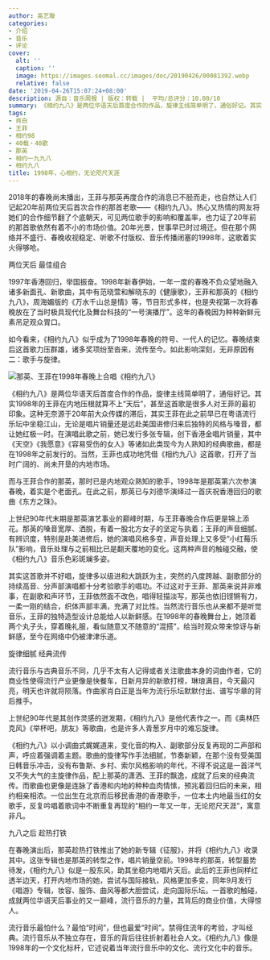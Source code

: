 ```yaml
---
author: 高艺璇
categories:
- 介绍
- 音乐
- 评论
cover:
  alt: ''
  caption: ''
  image: https://images.soomal.cc/images/doc/20190426/00081392.webp
  relative: false
date: '2019-04-26T15:07:24+08:00'
description: 源自：音乐周报 | 版权：转载 |  平均/总评分：10.00/10
summary: 《相约九八》是两位华语天后首度合作的作品，旋律主线简单明了，通俗好记。其实1998年的王菲在内地压根就算不上“天后”，甚至这首歌是很多人对王菲的最初印象。这种无奈源于20年前大众传媒的滞后，其实王菲在此之前早已在粤语流行乐坛中坐稳江山……
tags:
- 肖白
- 王菲
- 相约98
- 40载・40歌
- 那英
- 相约一九九八
- 相约九八
title: 1998年，心相约，无论咫尺天涯
---
```


2018年的春晚尚未播出，王菲与那英再度合作的消息已不胫而走，也自然让人们记起20年前两位天后首次合作的那首老歌――《相约九八》。热心又热情的网友将她们的合作细节翻了个底朝天，可见两位歌手的影响和覆盖率，也力证了20年前的那首歌依然有着不小的市场价值。20年光景，世事早已时过境迁。但在那个网络并不盛行、春晚收视稳定、听歌不付版权、音乐传播闭塞的1998年，这歌着实火得够呛。

两位天后 最佳组合

1997年香港回归，举国振奋。1998年新春伊始，一年一度的春晚不负众望地融入诸多新面孔、新歌曲，其中有范晓萱和解晓东的《健康歌》，王菲和那英的《相约九八》，周海媚版的《万水千山总是情》等，节目形式多样，也是央视第一次将春晚放在了当时极具现代化及舞台科技的“一号演播厅”。这年的春晚因为种种新鲜元素吊足观众胃口。

如今看来，《相约九八》似乎成为了1998年春晚的符号、一代人的记忆。春晚结束后这首歌力压群雄，诸多奖项纷至沓来，流传至今。如此影响深刻，无非原因有二：歌手与旋律。

![那英、王菲在1998年春晚上合唱《相约九八》](https://images.soomal.cc/images/doc/20190426/00081392_01.webp)





《相约九八》是两位华语天后首度合作的作品，旋律主线简单明了，通俗好记。其实1998年的王菲在内地压根就算不上“天后”，甚至这首歌是很多人对王菲的最初印象。这种无奈源于20年前大众传媒的滞后，其实王菲在此之前早已在粤语流行乐坛中坐稳江山，无论是唱片销量还是远赴美国进修归来后独特的风格与嗓音，都让她红极一时。在演唱此歌之前，她已发行多张专辑，创下香港金唱片销量，其中《天空》《我愿意》《容易受伤的女人》等诸如此类现今为人熟知的经典歌曲，都是在1998年之前发行的。当然，王菲也成功地凭借《相约九八》这首歌，打开了当时广阔的、尚未开垦的内地市场。

而与王菲合作的那英，那时已是内地观众熟知的歌手，1998年是那英第六次参演春晚，着实是个老面孔。在此之前，那英已与刘德华演绎过一首庆祝香港回归的歌曲《东方之珠》。

上世纪90年代末期是那英演艺事业的巅峰时期，与王菲春晚合作后更是锦上添花。那英的嗓音宽厚、洒脱，有着一股北方女子的坚定与执着；王菲的声音细腻、有辨识度，特别是赴美进修后，她的演唱风格多变，声音处理上又多受“小红莓乐队”影响，音乐处理与之前相比已是翻天覆地的变化。这两种声音的触碰交融，使《相约九八》音乐色彩斑斓多姿。

其实这首歌并不好唱，旋律多以级进和大跳跃为主，突然的八度跨越、副歌部分的持续高音、分声部演唱都十分考验歌手的唱功。不过这对于王菲、那英来说并非难事，在副歌和声环节，王菲依然面不改色，唱得轻描淡写，那英也依旧铿锵有力，一柔一刚的结合，织体声部丰满，充满了对比性。当然流行音乐也从来都不是听觉音乐，王菲的独特造型设计总能给人以新鲜感。在1998年的春晚舞台上，她顶着两个丸子头，穿着晚礼服，看似随意又不随意的“混搭”，给当时观众带来惊讶与新鲜感，至今在网络中仍被津津乐道。

旋律细腻 经典流传

流行音乐与古典音乐不同，几乎不太有人记得或者关注歌曲本身的词曲作者，它的商业性使得流行产业更像是快餐车，日新月异的新歌打榜，琳琅满目，今天最闪亮，明天也许就将陨落。作曲家肖白正是当年为流行乐坛默默付出、谱写华章的背后推手。

上世纪90年代是其创作灵感的迸发期，《相约九八》是他代表作之一。而《奥林匹克风》《举杯吧，朋友》等歌曲，也是许多人青葱岁月中的难忘旋律。

《相约九八》以小调曲式娓娓道来，变化音的构入、副歌部分反复再现的二声部和声，呼应着强调着主题。歌曲的旋律写作手法细腻，节奏新颖，在那个没有受美国日韩音乐冲击，没有布鲁斯、乡村、索尔风格影响的年代，不得不说这是一首洋气又不失大气的主旋律作品，配上那英的潇洒、王菲的飘逸，成就了后来的经典流传。而歌曲也更像是连脉了香港和内地的种种血肉情愫，预兆着回归后的未来，相约相亲相浓。一位出生在北京而后移民香港的香港歌手，一位本土内地最当红的女歌手，反复吟唱着歌词中不断重复再现的“相约一年又一年，无论咫尺天涯”，寓意非凡。

九八之后 趁热打铁

在春晚演出后，那英趁热打铁推出了她的新专辑《征服》，并将《相约九八》收录其中。这张专辑也是那英的转型之作，唱片销量空前。1998年的那英，转型蓄势待发，《相约九八》似是一股东风，助其坐稳内地唱片天后。此后的王菲也同样红透半边天，打开内地市场的她，尝试与国际接轨，风格更加多变，同年9月发行《唱游》专辑，妆容、服饰、曲风等都大胆尝试，走向国际乐坛。一首歌的触碰，成就两位华语天后事业的又一巅峰，流行音乐的力量，其背后的商业价值，大得惊人。

流行音乐最怕什么？最怕“时间”，但也最爱“时间”。禁得住流年的考验，才叫经典。流行音乐从不独立存在，音乐的背后往往折射着社会人文。《相约九八》像是1998年的一个文化标杆，它述说着当年流行音乐中的文化、流行文化中的音乐。